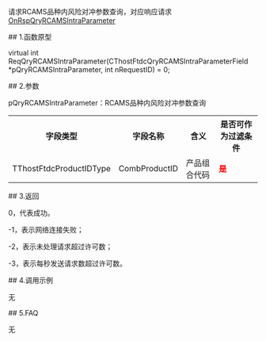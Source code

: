 <p>请求RCAMS品种内风险对冲参数查询，对应响应请求<a href="../../CTHOSTFTDCTRADERAPI/ONRSPQRYRCAMSINTRAPARAMETER/">OnRspQryRCAMSIntraParameter</a></p>
<span class="anchor" id="549ad0a9-fc35-4a01-a079-4300468790c7"></span>
## 1.函数原型
<p>virtual int ReqQryRCAMSIntraParameter(CThostFtdcQryRCAMSIntraParameterField *pQryRCAMSIntraParameter, int nRequestID) = 0;</p>
<span class="anchor" id="e458d877-28d1-4e29-bd1f-d3e743cd2945"></span>
## 2.参数
<p>pQryRCAMSIntraParameter：RCAMS品种内风险对冲参数查询</p>
<table><tr><th style="TEXT-ALIGN: center;">字段类型</th><th style="TEXT-ALIGN: center;">字段名称</th><th style="TEXT-ALIGN: center;">含义</th><th style="TEXT-ALIGN: center;">是否可作为过滤条件</th></tr><tr><td style="TEXT-ALIGN: left;">TThostFtdcProductIDType</td>
<td style="TEXT-ALIGN: left;">CombProductID</td>
<td style="TEXT-ALIGN: left;">产品组合代码</td>
<td style="TEXT-ALIGN: left;"><strong><font color="#FF0000">是</font></strong></td>
</tr>
</table>
<span class="anchor" id="0b816ace-7b39-4a21-b8eb-b8c9554c601c"></span>
## 3.返回
<p>0，代表成功。</p>
<p>-1，表示网络连接失败；</p>
<p>-2，表示未处理请求超过许可数；</p>
<p>-3，表示每秒发送请求数超过许可数。</p>
<span class="anchor" id="84dc122d-b547-4c61-9d8f-15add4ac045b"></span>
## 4.调用示例
<p>无</p>
<span class="anchor" id="208e7fe3-ac91-41cb-b25b-f8adf63c05c3"></span>
## 5.FAQ
<p>无</p>
